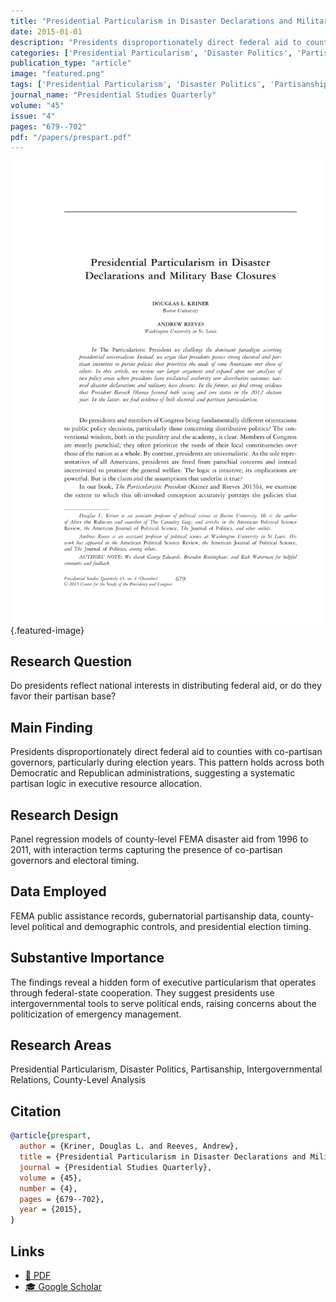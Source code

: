 ```yaml
---
title: "Presidential Particularism in Disaster Declarations and Military Base Closures"
date: 2015-01-01
description: "Presidents disproportionately direct federal aid to counties with co-partisan governors, particularly during election years. This pattern holds across both Democratic and Republican administrations, suggesting a systematic partisan logic in executive resource allocation."
categories: ['Presidential Particularism', 'Disaster Politics', 'Partisanship', 'Intergovernmental Relations', 'County-Level Analysis']
publication_type: "article"
image: "featured.png"
tags: ['Presidential Particularism', 'Disaster Politics', 'Partisanship', 'Intergovernmental Relations', 'County-Level Analysis']
journal_name: "Presidential Studies Quarterly"
volume: "45"
issue: "4"
pages: "679--702"
pdf: "/papers/prespart.pdf"
---
```


![Featured image](featured.png){.featured-image}

## Research Question

Do presidents reflect national interests in distributing federal aid, or do they favor their partisan base?

## Main Finding

Presidents disproportionately direct federal aid to counties with co-partisan governors, particularly during election years. This pattern holds across both Democratic and Republican administrations, suggesting a systematic partisan logic in executive resource allocation.

## Research Design

Panel regression models of county-level FEMA disaster aid from 1996 to 2011, with interaction terms capturing the presence of co-partisan governors and electoral timing.

## Data Employed

FEMA public assistance records, gubernatorial partisanship data, county-level political and demographic controls, and presidential election timing.

## Substantive Importance

The findings reveal a hidden form of executive particularism that operates through federal-state cooperation. They suggest presidents use intergovernmental tools to serve political ends, raising concerns about the politicization of emergency management.

## Research Areas

Presidential Particularism, Disaster Politics, Partisanship, Intergovernmental Relations, County-Level Analysis

## Citation

```bibtex
@article{prespart,
  author = {Kriner, Douglas L. and Reeves, Andrew},
  title = {Presidential Particularism in Disaster Declarations and Military Base Closures},
  journal = {Presidential Studies Quarterly},
  volume = {45},
  number = {4},
  pages = {679--702},
  year = {2015},
}
```

## Links

- [📄 PDF](/papers/prespart.pdf)
- [🎓 Google Scholar](https://scholar.google.com/scholar?q=Presidential%20Particularism%20in%20Disaster%20Declarations%20and%20Military%20Base%20Closures)